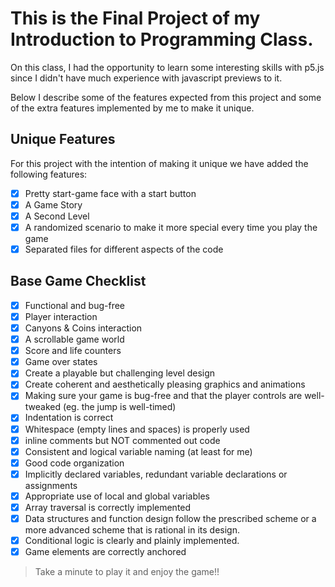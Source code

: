 # This is the Final Project of my Introduction to Programming Class.
On this class, I had the opportunity to learn some interesting skills with p5.js since I didn't have much experience with javascript previews to it.

Below I describe some of the features expected from this project and some of the extra features implemented by me to make it unique.

## Unique Features
For this project with the intention of making it unique we have added the following features:
- [x] Pretty start-game face with a start button
- [x] A Game Story
- [x] A Second Level
- [x] A randomized scenario to make it more special every time you play the game
- [x] Separated files for different aspects of the code

## Base Game Checklist
- [x] Functional and bug-free 
- [x] Player interaction
- [x] Canyons & Coins interaction 
- [x] A scrollable game world 
- [x] Score and life counters 
- [x] Game over states
- [x] Create a playable but challenging level design
- [x] Create coherent and aesthetically pleasing graphics and animations
- [x] Making sure your game is bug-free and that the player controls are well-tweaked (eg. the jump is well-timed)
- [x] Indentation is correct
- [x] Whitespace (empty lines and spaces) is properly used
- [x] inline comments but NOT commented out code
- [x] Consistent and logical variable naming (at least for me)
- [x] Good code organization 
- [x] Implicitly declared variables, redundant variable declarations or assignments 
- [x] Appropriate use of local and global variables 
- [x] Array traversal is correctly implemented
- [x] Data structures and function design follow the prescribed scheme or a more advanced scheme that is rational in its design.
- [x] Conditional logic is clearly and plainly implemented. 
- [x] Game elements are correctly anchored

> Take a minute to play it and enjoy the game!!